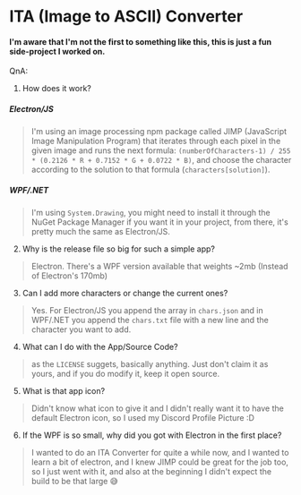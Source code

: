 # ITA (Image to ASCII) Converter
#### I'm aware that I'm not the first to something like this, this is just a fun side-project I worked on.



QnA:

1. How does it work?
##### Electron/JS
> I'm using an image processing npm package called JIMP (JavaScript Image Manipulation Program) that iterates through each pixel in the given image and runs the next formula: `(numberOfCharacters-1) / 255 * (0.2126 * R + 0.7152 * G + 0.0722 * B)`, and choose the character according to the solution to that formula (`characters[solution]`).
##### WPF/.NET
> I'm using `System.Drawing`, you might need to install it through the NuGet Package Manager if you want it in your project, from there, it's pretty much the same as Electron/JS.
2. Why is the release file so big for such a simple app?
> Electron. There's a WPF version available that weights ~2mb (Instead of Electron's 170mb)
3. Can I add more characters or change the current ones?
> Yes. For Electron/JS you append the array in `chars.json` and in WPF/.NET you append the `chars.txt` file with a new line and the character you want to add.
4. What can I do with the App/Source Code?
> as the `LICENSE` suggets, basically anything. Just don't claim it as yours, and if you do modify it, keep it open source.
5. What is that app icon?
> Didn't know what icon to give it and I didn't really want it to have the default Electron icon, so I used my Discord Profile Picture :D
6. If the WPF is so small, why did you got with Electron in the first place?
> I wanted to do an ITA Converter for quite a while now, and I wanted to learn a bit of electron, and I knew JIMP could be great for the job too, so I just went with it, and also at the beginning I didn't expect the build to be that large 😅
